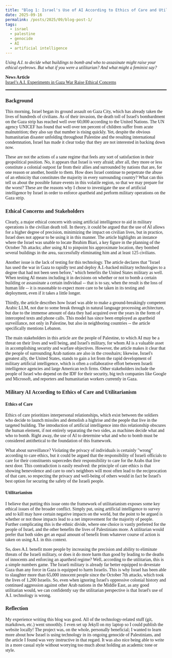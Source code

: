 ```yaml
---
title: "Blog 1: Israel's Use of AI According to Ethics of Care and Utilitarianism"
date: 2025-09-16
permalink: /posts/2025/09/blog-post-1/
tags:
  - israel
  - palestine
  - genocide
  - AI
  - artificial intelligence
---
```


<style>
	.serif, #serif, h1, h2, h3, h4, h5, h6, h7, h8, h9, p, meta {
		font-family: Georgia, "Times New Roman", Times, serif;
	}
</style>


*Using A.I. to decide what buildings to bomb and who to assasinate might raise your ethical eyebrows. But what if you were a utilitarian? And what might a feminist say?*

**News Article**  
[Israel’s A.I. Experiments in Gaza War Raise Ethical Concerns](https://www.nytimes.com/2025/04/25/technology/israel-gaza-ai.html)

<hr style="background-color: #000; border: none; height: 2px">

### Background
This morning, Israel began its ground assault on Gaza City, which has already taken the lives of hundreds of civilians. As of their invasion, the death toll of Israel's bombardment on the Gaza strip has reached well over 60,000 according to the United Nations. The UN agency UNICEF has found that well over ten percent of children suffer from acute malnutrition; they also say that number is rising quickly. Yet, despite the obvious humanitarian disaster unfolding throughout Palestine and the resulting international condemnation, Israel has made it clear today that they are not interested in backing down now.

These are not the actions of a sane regime that feels any sort of satisfaction in their geopolitical position. No, it appears that Israel is very afraid; after all, they more or less constitute a colonial outpost far from their allies and surrounded by nations that are, for one reason or another, hostile to them. How does Israel continue to perpetrate the abuse of an ethnicity that constitutes the majority in every surrounding country? What can this tell us about the possible future events in this volatile region, so that we may prepare for the worst? These are the reasons why I chose to investigate the use of artificial intelligence by Israel in order to enforce apartheid and perform military operations on the Gaza strip.

### Ethical Concerns and Stakeholders
Clearly, a major ethical concern with using artificial intelligence to aid in military operations is the civilian death toll. In theory, it could be argued that the use of AI allows for a higher degree of precision, minimizing the impact on civilian lives, but in practice, Israel does not appear to be using it in this manner. The article highlights an instance where the Israel was unable to locate Ibrahim Biari, a key figure in the planning of the October 7th attacks; after using AI to pinpoint his approximate location, they bombed several buildings in the area, successfully eliminating him and at least 125 civilians. 

Another issue is the lack of testing for this technology. The article declares that "Israel has used the war in Gaza to rapidly test and deploy A.I.-backed military technologies to a degree that had not been seen before," which benefits the United States military as well. When testing AI means including it in decisions on whether or not to bomb a certain building or assassinate a certain individual -- that is to say, when the result is the loss of human life -- it is reasonable to expect more care to be taken in its testing and deployment, even if it takes a little longer.

Thirdly, the article describes how Israel was able to make a ground-breakingly competent Arabic LLM, not due to some break through in natural language processing architecture, but due to the immense amount of data they had acquired over the years in the form of intercepted texts and phone calls. This model has since been employed as apartheid surveillance, not only in Palestine, but also in neighboring countries -- the article specifically mentions Lebanon.

The main stakeholders in this article are the people of Palestine, to which AI may be a threat on their lives and well being, and Israel's military, for whom AI is a valuable asset in accomplishing security and warfare objectives. However, the article makes it clear that the people of surrounding Arab nations are also in the crosshairs; likewise, Israel's greatest ally, the United States, stands to gain a lot from the rapid development of military artificial intelligence, which is often a collaborative effort between Israeli intelligence agencies and large American tech firms. Other stakeholders include the people of Israel who depend on the IDF for their security, big tech companies like Google and Microsoft, and reporters and humanitarian workers currently in Gaza.

### Military AI According to Ethics of Care and Utilitarianism

#### Ethics of Care
Ethics of care prioritizes interpersonal relationships, which exist between the soldiers who decide to launch missiles and demolish a highrise and the people that live in the targeted building. The introduction of artificial intelligence into this relationship obscures the human element, if not entirely separating the two sides, as machines decide what and who to bomb. Right away, the use of AI to determine what and who to bomb must be considered antithetical to the foundation of this framework. 

What about surveillance? Violating the privacy of individuals is certainly "wrong" according to care ethics, but it could be argued that the responsibility of Israeli officials to care for their constituents supercedes their responsibility to care for the Arabs that live next door. This contradiction is easily resolved: the principle of care ethics is that showing benevolence and care to one's neighbors will most often lead to the reciprocation of that care, so respecting the privacy and well-being of others would in fact be Israel's best option for securing the safety of the Israeli people. 

#### Utilitarianism
I believe that putting this issue onto the framework of utilitarianism exposes some key ethical issues of the broader conflict. Simply put, using artificial intelligence to survey and to kill may have certain negative impacts on the world, but the point to be argued is whether or not those impacts lead to a net improvement for the majority of people. Further complicating this is the ethnic divide, where one choice is vastly preferred for the people of Israel, and the other benefits the lives of Palestinians more. A utilitarian would prefer that both sides get an equal amount of benefit from whatever course of action is taken on using A.I. in this context. 

So, does A.I. benefit more people by increasing the precision and ability to eliminate threats of the Israeli military, or does it do more harm than good by leading to the deaths of innocents and enforcing an apartheid regime? Well, according to the utilitarian, this is a simple numbers game. The Israeli military is already far better equipped to devestate Gaza than any force in Gaza is equipped to harm Israelis. This is why Israel has been able to slaughter more than 65,000 innocent people since the October 7th attacks, which took the lives of 1,200 Israelis. So, even when ignoring Israel's oppressive colonial history and continued aggression against other Arab nations in the Middle East, as any good utilitarian would, we can confidently say the utilitarian perspective is that Israel's use of A.I. technology is wrong.

### Reflection
My experience writing this blog was good. All of the technology-related stuff (git, markdown, etc.) went smoothly. I even set up Jekyll on my laptop so I could publish the website locally! The project was, on the whole, personally beneficial; I wanted to learn more about how Israel is using technology in its ongoing genocide of Palestinians, and the article I found was very instructive in that regard. It was also nice being able to write in a more casual style without worrying too much about holding an academic tone or style.